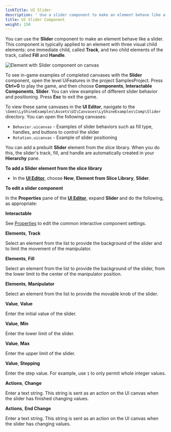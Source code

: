 ```yaml
---
linkTitle: UI Slider
description: ' Use a slider component to make an element behave like a slider in O3DE''s UI Editor. '
title: UI Slider Component
weight: 150
---
```


You can use the **Slider** component to make an element behave like a slider. This component is typically applied to an element with three visual child elements: one immediate child, called **Track**, and two child elements of the track, called **Fill** and **Handle**.

![Element with Slider component on canvas](/images/user-guide/interactivity/user-interface/components/interactive/ui-editor-slider-components.png)

To see in-game examples of completed canvases with the **Slider** component, open the level UiFeatures in the project SamplesProject. Press **Ctrl+G** to play the game, and then choose **Components**, **Interactable Components**, **Slider**. You can view examples of different slider behavior and positioning. Press **Esc** to exit the game.

To view these same canvases in the **UI Editor**, navigate to the `\Gems\LyShineExamples\Assets\UI\Canvases\LyShineExamples\Comp\Slider` directory. You can open the following canvases:
+ `Behavior.uicanvas` - Examples of slider behaviors such as fill type, handles, and buttons to control the slider
+ `Rotation.uicanvas` - Example of slider positioning

You can add a prebuilt **Slider** element from the slice library. When you do this, the slider's track, fill, and handle are automatically created in your **Hierarchy** pane.

**To add a Slider element from the slice library**
+ In the [**UI Editor**](/docs/user-guide/interactivity/user-interface/editor), choose **New**, **Element from Slice Library**, **Slider**.

**To edit a slider component**

In the **Properties** pane of the [**UI Editor**](/docs/user-guide/interactivity/user-interface/editor), expand **Slider** and do the following, as appropriate:

**Interactable**

See [Properties](properties) to edit the common interactive component settings.

**Elements**, **Track**

Select an element from the list to provide the background of the slider and to limit the movement of the manipulator.

**Elements**, **Fill**

Select an element from the list to provide the background of the slider, from the lower limit to the center of the manipulator position.

**Elements**, **Manipulator**

Select an element from the list to provide the movable knob of the slider.

**Value**, **Value**

Enter the initial value of the slider.

**Value**, **Min**

Enter the lower limit of the slider.

**Value**, **Max**

Enter the upper limit of the slider.

**Value**, **Stepping**

Enter the step value. For example, use `1` to only permit whole integer values.

**Actions**, **Change**

Enter a text string. This string is sent as an action on the UI canvas when the slider has finished changing values.

**Actions**, **End Change**

Enter a text string. This string is sent as an action on the UI canvas when the slider has changing values.

